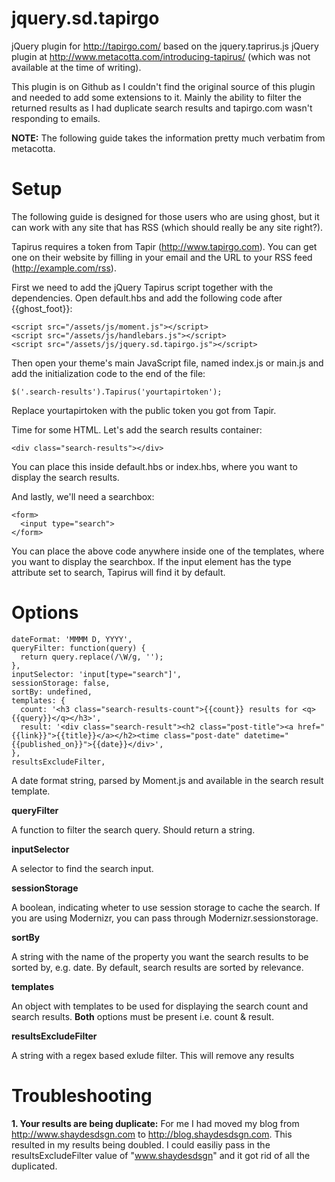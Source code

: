 # jquery.sd.tapirgo

jQuery plugin for http://tapirgo.com/ based on the jquery.taprirus.js jQuery plugin at  http://www.metacotta.com/introducing-tapirus/ (which was not available at the time of writing).

This plugin is on Github as I couldn't find the original source of this plugin and needed to add some extensions to it. Mainly the ability to filter the returned results as I had duplicate search results and tapirgo.com wasn't responding to emails.

**NOTE:** The following guide takes the information pretty much verbatim from metacotta.

# Setup

The following guide is designed for those users who are using ghost, but it can work with any site that has RSS (which should really be any site right?).

Tapirus requires a token from Tapir (http://www.tapirgo.com). You can get one on their website by filling in your email and the URL to your RSS feed (http://example.com/rss).

First we need to add the jQuery Tapirus script together with the dependencies. Open default.hbs and add the following code after {{ghost_foot}}:

```
<script src="/assets/js/moment.js"></script>
<script src="/assets/js/handlebars.js"></script>
<script src="/assets/js/jquery.sd.tapirgo.js"></script>
```

Then open your theme's main JavaScript file, named index.js or main.js and add the initialization code to the end of the file:

```
$('.search-results').Tapirus('yourtapirtoken');
```

Replace yourtapirtoken with the public token you got from Tapir.

Time for some HTML. Let's add the search results container:

```
<div class="search-results"></div>
```

You can place this inside default.hbs or index.hbs, where you want to display the search results.

And lastly, we'll need a searchbox:

```
<form>
  <input type="search">
</form>
```

You can place the above code anywhere inside one of the templates, where you want to display the searchbox. If the input element has the type attribute set to search, Tapirus will find it by default.

# Options

```
dateFormat: 'MMMM D, YYYY',
queryFilter: function(query) {
  return query.replace(/\W/g, '');
},
inputSelector: 'input[type="search"]',
sessionStorage: false,
sortBy: undefined,
templates: {
  count: '<h3 class="search-results-count">{{count}} results for <q>{{query}}</q></h3>',
  result: '<div class="search-result"><h2 class="post-title"><a href="{{link}}">{{title}}</a></h2><time class="post-date" datetime="{{published_on}}">{{date}}</div>',
},
resultsExcludeFilter,
```

A date format string, parsed by Moment.js and available in the search result template.

**queryFilter**

A function to filter the search query. Should return a string.

**inputSelector**

A selector to find the search input.

**sessionStorage**

A boolean, indicating wheter to use session storage to cache the search. If you are using Modernizr, you can pass through Modernizr.sessionstorage.

**sortBy**

A string with the name of the property you want the search results to be sorted by, e.g. date. By default, search results are sorted by relevance.

**templates**

An object with templates to be used for displaying the search count and search results. **Both** options must be present i.e. count & result.

**resultsExcludeFilter**

A string with a regex based exlude filter. This will remove any results

# Troubleshooting

**1. Your results are being duplicate:** For me I had moved my blog from http://www.shaydesdsgn.com to http://blog.shaydesdsgn.com. This resulted in my results being doubled. I could easiliy pass in the resultsExcludeFilter value of "www.shaydesdsgn" and it got rid of all the duplicated.



